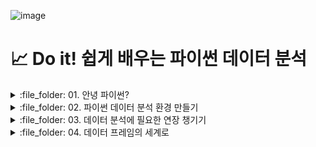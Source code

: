 ![image](https://github.com/sm9199/Python_Data_Analysis_Study/assets/128019851/9687c6c3-2e91-466f-9da9-abae4e090101)

# 📈 Do it! 쉽게 배우는 파이썬 데이터 분석

<details>
<summary> :file_folder: 01. 안녕 파이썬? </summary>
<div markdown="1">

#### 📌 [01-1 데이터 분석과 파이썬](https://github.com/sm9199/Python_Data_Analysis_Study/blob/main/01-1%20데이터%20분석과%20파이썬.md)

#### 📌 [01-2 파이썬이 강력한 데이터 분석 도구인 이유](https://github.com/sm9199/Python_Data_Analysis_Study/blob/main/01-2%20파이썬이%20강력한%20데이터%20분석도구인%20이유.md)

</div>
</details>

<details>
<summary> :file_folder: 02. 파이썬 데이터 분석 환경 만들기 </summary>
<div markdown="1">

#### 🔖 [02-1 아나콘다로 파이썬과 JupyterLab 설치하기](https://github.com/sm9199/Python_Data_Analysis_Study/blob/main/02-1%20아나콘다로%20파이썬과%20JupyterLab%20설치하기.md)

#### 🔖 [02-2 JupyterLab과 설치하기](https://github.com/sm9199/Python_Data_Analysis_Study/blob/main/02-2%20JupyterLab과%20친해지기.md)

</div>
</details>

<details>
<summary> :file_folder: 03. 데이터 분석에 필요한 연장 챙기기 </summary>
<div markdown="1">

#### 🔖 [03-1 변하는 수, '변수' 이해하기](https://github.com/sm9199/Python_Data_Analysis_Study/blob/main/03-1%20변하는%20수,%20'변수'%20이해하기.md)

#### 🔖 [03-2 마술 상자 같은 '함수' 이해하기](https://github.com/sm9199/Python_Data_Analysis_Study/blob/main/03-2%20마술%20상자%20같은%20'함수'%20이해하기.md)

#### 🔖 [03-3 함수 꾸러미, '패키지' 이해하기](https://github.com/sm9199/Python_Data_Analysis_Study/blob/main/03-3%20함수%20꾸러미,%20'패키지'%20이해하기.md)

</div>
</details>

<details>
<summary> :file_folder: 04. 데이터 프레임의 세계로 </summary>
<div markdown="1">

#### 🔖 [04-1 데이터 프레임 이해하기 - 데이터는 어떻게 생겼나?](https://github.com/sm9199/Python_Data_Analysis_Study/blob/main/04-1%20데이터%20프레임%20이해하기.md)

#### 🔖 [04-2 데이터 프레임 만들기 - 시험 성적 데이터를 만들어 보자! - ver.뉴진스](https://github.com/sm9199/Python_Data_Analysis_Study/blob/main/04-2%20데이터%20프레임%20만들기.md)

</div>
</details>


